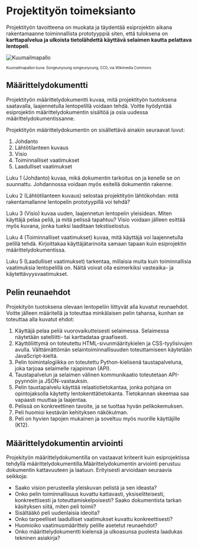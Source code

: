 # Projektityön toimeksianto

Projektityön tavoitteena on muokata ja täydentää esiprojektin aikana rakentamaanne toiminnallista prototyyppiä siten,
että tuloksena on **karttapalvelua ja ulkoista tietolähdettä käyttävä selaimen kautta pelattava lentopeli**.

![Kuumailmapallo](img/640px-Hot_Air_Balloon_Launch_(Unsplash).jpg)

<sub><sup>Kuumailmapallon kuva: Songeunyoung songeunyoung, CC0, via Wikimedia Commons</sup></sub>


## Määrittelydokumentti

Projektityön määrittelydokumentti kuvaa, mitä projektityön tuotoksena saatavalla, laajennetulla lentopelillä voidaan tehdä.
Voitte hyödyntää esiprojektin määrittelydokumentin sisältöä ja osia uudessa määrittelydokumentissanne.

Projektityön määrittelydokumentin on sisällettävä ainakin seuraavat luvut:
1. Johdanto
2. Lähtötilanteen kuvaus
3. Visio
4. Toiminnalliset vaatimukset
5. Laadulliset vaatimukset

Luku 1 (Johdanto) kuvaa, mikä dokumentin tarkoitus on ja kenelle se on suunnattu. Johdannossa voidaan myös esitellä dokumentin rakenne.

Luku 2 (Lähtötilanteen kuvaus) selostaa projektityön lähtökohdan: mitä rakentamallanne lentopelin prototyypillä voi tehdä?

Luku 3 (Visio) kuvaa uuden, laajennetun lentopelin yleisidean. Miten käyttäjä pelaa peliä, ja mitä pelissä tapahtuu?
Visio voidaan jälleen esittää
myös kuvana, jonka tueksi laaditaan tekstiselostus.

Luku 4 (Toiminnalliset vaatimukset) kuvaa, mitä käyttäjä voi laajennetulla pelillä tehdä.
Kirjoittakaa käyttäjätarinoita samaan tapaan kuin esiprojektin määrittelydokumentissa.

Luku 5 (Laadulliset vaatimukset) tarkentaa, millaisia muita kuin toiminnallisia vaatimuksia lentopelillä on. Näitä voivat olla esimerkiksi vasteaika- ja käytettävyysvaatimukset.

## Pelin reunaehdot

Projekityön tuotoksena olevaan lentopeliin liittyvät alla kuvatut reunaehdot.
Voitte jälleen määritellä ja toteuttaa minkälaisen pelin tahansa, kunhan se toteuttaa alla kuvatut ehdot:

1. Käyttäjä pelaa peliä vuorovaikutteisesti selaimessa. Selaimessa näytetään satelliitti- tai karttadataa graafisesti.
2. Käyttöliittymä on toteutettu HTML-sivunmääritykielen ja CSS-tyylisivujen avulla. Välttämättömän selaintoiminnallisuuden toteuttamiseen käytetään JavaScript-kieltä.
3. Pelin toimintalogiikka on toteutettu Python-kielisenä taustapalveluna, joka tarjoaa selaimelle rajapinnan (API).
4. Taustapalvelun ja selaimen välinen kommunikaatio toteutetaan API-pyynnöin ja JSON-vastauksin.
5. Pelin taustapalvelu käyttää relaatiotietokantaa, jonka pohjana on opintojaksolla käytetty lentokenttätietokanta. Tietokannan skeemaa saa vapaasti muuttaa ja laajentaa.
6. Pelissä on konkreettinen tavoite, ja se tuottaa hyvän pelikokemuksen.
7. Peli huomioi kestävän kehityksen näkökulman.
8. Peli on hyvien tapojen mukainen ja soveltuu myös nuorille käyttäjille (K12).

## Määrittelydokumentin arviointi

Projekityön määrittelydokumentilla on vastaavat kriteerit kuin esiprojektissa tehdyllä määrittelydokumentilla.Määrittelydokumentin arviointi perustuu dokumentin kattavuuteen ja laatuun. Erityisesti arvioidaan seuraavia seikkoja:
- Saako vision perusteella yleiskuvan pelistä ja sen ideasta?
- Onko pelin toiminnallisuus kuvattu kattavasti, yksiselitteisesti, konkreettisesti ja toteuttamiskelpoisesti? Saako dokumentista tarkan käsityksen siitä, miten peli toimii?
- Sisältääkö peli uudenlaisia ideoita?
- Onko tarpeelliset laadulliset vaatimukset kuvattu konkreettisesti?
- Huomioiko vaatimusmäärittely pelille asetetut reunaehdot?
- Onko määrittelydokumentti kielensä ja ulkoasunsa puolesta laadukas tekninen asiakirja?

